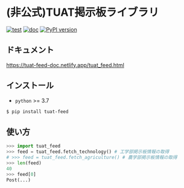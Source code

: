 # (非公式)TUAT掲示板ライブラリ

[![test](https://github.com/pineapplehunter/tuat-feed/actions/workflows/test.yml/badge.svg)](https://github.com/pineapplehunter/tuat-feed/actions/workflows/test.yml) [![doc](https://api.netlify.com/api/v1/badges/77818cbd-dd98-4969-ab2d-2d4c6800434f/deploy-status)](https://app.netlify.com/sites/tuat-feed-doc/deploys) [![PyPI version](https://badge.fury.io/py/tuat-feed.svg)](https://badge.fury.io/py/tuat-feed)

## ドキュメント
https://tuat-feed-doc.netlify.app/tuat_feed.html

## インストール
* `python` >= 3.7

```sh
$ pip install tuat-feed
```

## 使い方

```python
>>> import tuat_feed
>>> feed = tuat_feed.fetch_technology() # 工学部掲示板情報の取得
# >>> feed = tuat_feed.fetch_agriculture() # 農学部掲示板情報の取得
>>> len(feed)
40
>>> feed[0]
Post(...)
```
